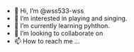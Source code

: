 - 👋 Hi, I’m @wss533-wss
- 👀 I’m interested in playing and singing.
- 🌱 I’m currently learning pyhthon.
- 💞️ I’m looking to collaborate on 
- 📫 How to reach me ...

<!---
wss533-wss/wss533-wss is a ✨ special ✨ repository because its `README.md` (this file) appears on your GitHub profile.
You can click the Preview link to take a look at your changes.
--->
